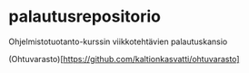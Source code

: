 # palautusrepositorio
Ohjelmistotuotanto-kurssin viikkotehtävien palautuskansio

(Ohtuvarasto)[https://github.com/kaltionkasvatti/ohtuvarasto]
